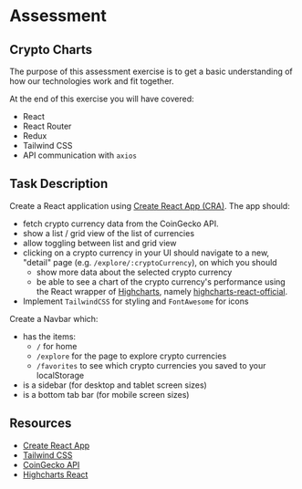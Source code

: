 # Assessment

## Crypto Charts

The purpose of this assessment exercise is to get a basic understanding of how our technologies work and fit together.

At the end of this exercise you will have covered:

- React
- React Router
- Redux
- Tailwind CSS
- API communication with `axios`

## Task Description

Create a React application using [Create React App (CRA)](https://reactjs.org/docs/create-a-new-react-app.html#create-react-app). The app should:

- fetch crypto currency data from the CoinGecko API.
- show a list / grid view of the list of currencies
- allow toggling between list and grid view
- clicking on a crypto currency in your UI should navigate to a new, "detail" page (e.g. `/explore/:cryptoCurrency`), on which you should
  - show more data about the selected crypto currency
  - be able to see a chart of the crypto currency's performance using the React wrapper of [Highcharts](https://www.highcharts.com/demo), namely [highcharts-react-official](https://www.npmjs.com/package/highcharts-react-official).
- Implement `TailwindCSS` for styling and `FontAwesome` for icons

Create a Navbar which:

- has the items:
  - `/` for home
  - `/explore` for the page to explore crypto currencies
  - `/favorites` to see which crypto currencies you saved to your localStorage
- is a sidebar (for desktop and tablet screen sizes)
- is a bottom tab bar (for mobile screen sizes)

## Resources

- [Create React App](https://reactjs.org/docs/create-a-new-react-app.html#create-react-app)
- [Tailwind CSS]()
- [CoinGecko API]()
- [Highcharts React](https://www.npmjs.com/package/highcharts-react-official)